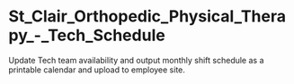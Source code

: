 # St_Clair_Orthopedic_Physical_Therapy_-_Tech_Schedule
Update Tech team availability and output monthly shift schedule as a printable calendar and upload to employee site.
